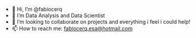 - 👋 Hi, I’m @fabiocerq
- 🌱 I’m Data Analysis and Data Scientist
- 💞️ I’m looking to collaborate on projects and everything i feel i could help!
- 📫 How to reach me: fabiocerq.esa@hotmail.com
